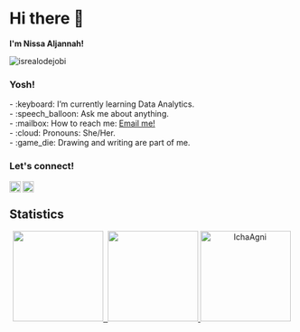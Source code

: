 # <summary><strong>Hi there :wave: 
I'm Nissa Aljannah!</strong></summary>
<p align="left"> <img src="https://komarev.com/ghpvc/?username=goonesmile&label=Profile%20views&color=0e75b6&style=flat" alt="isrealodejobi" />
</p>

### <summary><strong>Yosh!</strong></summary>
<p>
    - :keyboard: I’m currently learning Data Analytics. </br>
    - :speech_balloon: Ask me about anything.</br>
    - :mailbox: How to reach me: <a href="nissaaljannah15@gmail.com">Email me!</a>  </br>
    - :cloud: Pronouns: She/Her. </br>
    - :game_die: Drawing and writing are part of me. </br>
<p>
 
### <summary><strong>Let's connect!</strong></summary>
<a href="https://www.instagram.com/nsa.aljannah_/">
  <img align="left" alt="ca Instagram" width="20px" src="https://simpleicons.now.sh/instagram/495f7e" />
</a>
<a href="https://nissaaljannah.blogspot.com/">
  <img align="left" alt="ca Blog" width="20px" src="https://simpleicons.now.sh/blogger/495f7e" />
</a>


<br>
<h2 align="left">Statistics</h2>
<p align="middle">
<a href="https://github.com/nissaaljannah">
  <img height="160em" src="https://github-readme-stats-eight-theta.vercel.app/api?username=i'mcaa&show_icons=true&theme=radical&include_all_commits=true&count_private=true"/>&nbsp;
  <img height="160em" src="https://github-readme-stats-eight-theta.vercel.app/api/top-langs/?username=i'mcaa&layout=compact&langs_count=8&theme=radical"/>
  <img height="160em" src="https://github-readme-streak-stats.herokuapp.com/?user=i'mcaa&theme=radical" alt="IchaAgni" />
</a>
</p>

